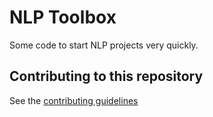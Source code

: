 # NLP Toolbox
Some code to start NLP projects very quickly. 

## Contributing to this repository

See the [contributing guidelines](CONTRIBUTING.md)
